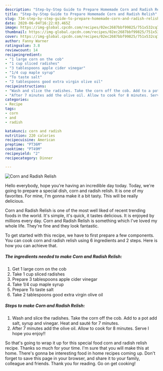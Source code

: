 ```yaml
---
description: "Step-by-Step Guide to Prepare Homemade Corn and Radish Relish"
title: "Step-by-Step Guide to Prepare Homemade Corn and Radish Relish"
slug: 734-step-by-step-guide-to-prepare-homemade-corn-and-radish-relish
date: 2020-06-04T16:22:03.465Z
image: https://img-global.cpcdn.com/recipes/02ec2687bbf99825/751x532cq70/corn-and-radish-relish-recipe-main-photo.jpg
thumbnail: https://img-global.cpcdn.com/recipes/02ec2687bbf99825/751x532cq70/corn-and-radish-relish-recipe-main-photo.jpg
cover: https://img-global.cpcdn.com/recipes/02ec2687bbf99825/751x532cq70/corn-and-radish-relish-recipe-main-photo.jpg
author: Fanny Warner
ratingvalue: 3.8
reviewcount: 14
recipeingredient:
- "1 large corn on the cob"
- "1 cup sliced radishes"
- "3 tablespoons apple cider vinegar"
- "1/4 cup maple syrup"
- "To taste salt"
- "2 tablespoons good extra virgin olive oil"
recipeinstructions:
- "Wash and slice the radishes. Take the corn off the cob. Add to a pot add salt, syrup and vinegar. Heat and sauté for 7 minutes."
- "After 7 minutes add the olive oil. Allow to cook for 8 minutes. Serve I hope you enjoy!!"
categories:
- Recipe
tags:
- corn
- and
- radish

katakunci: corn and radish 
nutrition: 220 calories
recipecuisine: American
preptime: "PT36M"
cooktime: "PT49M"
recipeyield: "2"
recipecategory: Dinner

---
```



![Corn and Radish Relish](https://img-global.cpcdn.com/recipes/02ec2687bbf99825/751x532cq70/corn-and-radish-relish-recipe-main-photo.jpg)

Hello everybody, hope you're having an incredible day today. Today, we're going to prepare a special dish, corn and radish relish. It is one of my favorites. For mine, I'm gonna make it a bit tasty. This will be really delicious.

Corn and Radish Relish is one of the most well liked of recent trending foods in the world. It's simple, it's quick, it tastes delicious. It is enjoyed by millions every day. Corn and Radish Relish is something which I've loved my whole life. They're fine and they look fantastic.




To get started with this recipe, we have to first prepare a few components. You can cook corn and radish relish using 6 ingredients and 2 steps. Here is how you can achieve that.

<!--inarticleads1-->

##### The ingredients needed to make Corn and Radish Relish:

1. Get 1 large corn on the cob
1. Take 1 cup sliced radishes
1. Prepare 3 tablespoons apple cider vinegar
1. Take 1/4 cup maple syrup
1. Prepare To taste salt
1. Take 2 tablespoons good extra virgin olive oil




<!--inarticleads2-->

##### Steps to make Corn and Radish Relish:

1. Wash and slice the radishes. Take the corn off the cob. Add to a pot add salt, syrup and vinegar. Heat and sauté for 7 minutes.
1. After 7 minutes add the olive oil. Allow to cook for 8 minutes. Serve I hope you enjoy!!




So that's going to wrap it up for this special food corn and radish relish recipe. Thanks so much for your time. I'm sure that you will make this at home. There's gonna be interesting food in home recipes coming up. Don't forget to save this page in your browser, and share it to your family, colleague and friends. Thank you for reading. Go on get cooking!
